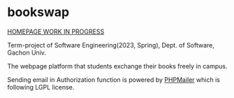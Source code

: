 # bookswap
[HOMEPAGE WORK IN PROGRESS](http://211.243.231.147:808/)

Term-project of Software Engineering(2023, Spring), Dept. of Software, Gachon Univ.

The webpage platform that students exchange their books freely in campus.

Sending email in Authorization function is powered by [PHPMailer](https://github.com/PHPMailer/PHPMailer) which is following LGPL license.